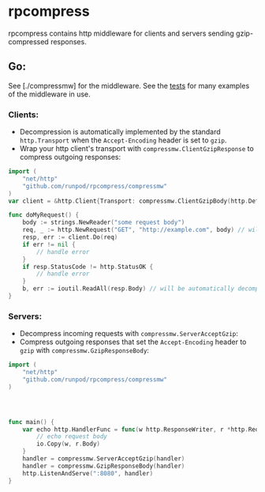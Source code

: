 # rpcompress

rpcompress contains http middleware for clients and servers sending gzip-compressed responses.

## Go:

See [./compressmw] for the middleware. See the [tests](./compressmw/compressmw_test.go) for many examples of the middleware in use.

### Clients:
- Decompression is automatically implemented by the standard `http.Transport` when the `Accept-Encoding` header is set to `gzip`.
- Wrap your http client's transport with `compressmw.ClientGzipResponse` to compress outgoing responses:
```go
import (
    "net/http"
    "github.com/runpod/rpcompress/compressmw"
)
var client = &http.Client{Transport: compressmw.ClientGzipBody(http.DefaultTransport)}

func doMyRequest() {
    body := strings.NewReader("some request body")
    req, _ := http.NewRequest("GET", "http://example.com", body) // will be automatically compressed by the transport
    resp, err := client.Do(req)
    if err != nil {
        // handle error
    }
    if resp.StatusCode != http.StatusOK {
        // handle error
    }
    b, err := ioutil.ReadAll(resp.Body) // will be automatically decompressed   
}
```

### Servers:
- Decompress incoming requests with `compressmw.ServerAcceptGzip`:
- Compress outgoing responses that set the `Accept-Encoding` header to `gzip` with `compressmw.GzipResponseBody`:
```go
import (
    "net/http"
    "github.com/runpod/rpcompress/compressmw"
)




func main() {
    var echo http.HandlerFunc = func(w http.ResponseWriter, r *http.Request) {
        // echo request body
        io.Copy(w, r.Body)
    }
    handler = compressmw.ServerAcceptGzip(handler)
    handler = compressmw.GzipResponseBody(handler)
    http.ListenAndServe(":8080", handler)
}

```
